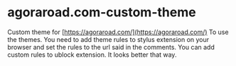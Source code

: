 # agoraroad.com-custom-theme
Custom theme for [https://agoraroad.com/](https://agoraroad.com/)
To use the themes. You need to add theme rules to stylus extension on your browser and set the rules to the url said in the comments.
You can add custom rules to ublock extension. It looks better that way.
